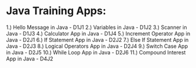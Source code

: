 Java Training Apps:
==================

1.) Hello Message in Java - D1J1
2.) Variables in Java - D1J2
3.) Scanner in Java - D1J3
4.) Calculator App in Java - D1J4
5.) Increment Operator App in Java - D2J1
6.) If Statement App in Java - D2J2
7.) Else If Statement App in Java - D2J3
8.) Logical Operators App in Java - D2J4
9.) Switch Case App in Java - D2J5
10.) While Loop App in Java - D2J6
11.) Compound Interest App in Java - D4J2




